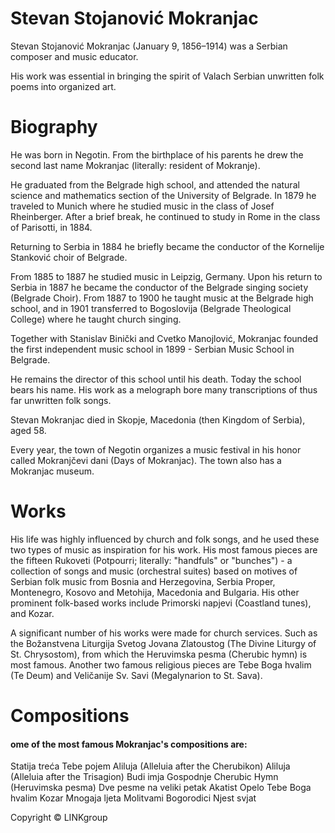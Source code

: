 

<html lang="en">

</html>

<h1>Stevan Stojanović Mokranjac</h1>



Stevan Stojanović Mokranjac (January 9, 1856–1914) was a Serbian composer and music educator. 


His work was essential in bringing the spirit of Valach Serbian unwritten folk poems into organized art. 

<h1>Biography</h1>

<p>He was born in Negotin. From the birthplace of his parents he drew the second last name Mokranjac (literally: resident of Mokranje).</p>

<p>He graduated from the Belgrade high school, and attended the natural science and mathematics section of the University of Belgrade. In 1879 he traveled to Munich where he studied music in the class of Josef Rheinberger. After a brief break, he continued to study in Rome in the class of Parisotti, in 1884.</p> 

<p>Returning to Serbia in 1884 he briefly became the conductor of the Kornelije Stanković choir of Belgrade.</p>

<p>From 1885 to 1887 he studied music in Leipzig, Germany. Upon his return to Serbia in 1887 he became the conductor of the Belgrade singing society (Belgrade Choir). From 1887 to 1900 he taught music at the Belgrade high school, and in 1901 transferred to Bogoslovija (Belgrade Theological College) where he taught church singing.</p> 

<p>Together with Stanislav Binički and Cvetko Manojlović, Mokranjac founded the first independent music school in 1899 - Serbian Music School in Belgrade.</p>

 He remains the director of this school until his death. Today the school bears his name. His work as a melograph bore many transcriptions of thus far unwritten folk songs.</p>

<p>Stevan Mokranjac died in Skopje, Macedonia (then Kingdom of Serbia), aged 58.</p>

<p>Every year, the town of Negotin organizes a music festival in his honor called Mokranjčevi dani (Days of Mokranjac). The town also has a Mokranjac museum.</p>


<h1>Works</h1>


His life was highly influenced by church and folk songs, and he used these two types of music as inspiration for his work. His most famous pieces are the fifteen Rukoveti (Potpourri; literally: "handfuls" or "bunches") - a collection of songs and music (orchestral suites) based on motives of Serbian folk music from Bosnia and Herzegovina, Serbia Proper, Montenegro, Kosovo and Metohija, Macedonia and Bulgaria. His other prominent folk-based works include Primorski napjevi (Coastland tunes), and Kozar.

A significant number of his works were made for church services. Such as the Božanstvena Liturgija Svetog Jovana Zlatoustog (The Divine Liturgy of St. Chrysostom), from which the 
Heruvimska pesma (Cherubic hymn) is most famous. Another two famous religious pieces are Tebe Boga hvalim (Te Deum) and Veličanije Sv. Savi (Megalynarion to St. Sava).

<h1>Compositions</h1>

<h4>ome of the most famous Mokranjac's compositions are:</h4>

<p>Statija treća
Tebe pojem
Aliluja (Alleluia after the Cherubikon)
Aliluja (Alleluia after the Trisagion)
Budi imja Gospodnje
Cherubic Hymn (Heruvimska pesma)
Dve pesme na veliki petak
Akatist
Opelo
Tebe Boga hvalim
Kozar
Mnogaja ljeta
Molitvami Bogorodici
Njest svjat</p>

<p>Copyright &copy; LINKgroup</p>

</p>